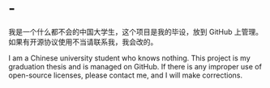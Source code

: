 # -

我是一个什么都不会的中国大学生，这个项目是我的毕设，放到 GitHub 上管理。如果有开源协议使用不当请联系我，我会改的。

I am a Chinese university student who knows nothing. This project is my graduation thesis and is managed on GitHub. If there is any improper use of open-source licenses, please contact me, and I will make corrections.